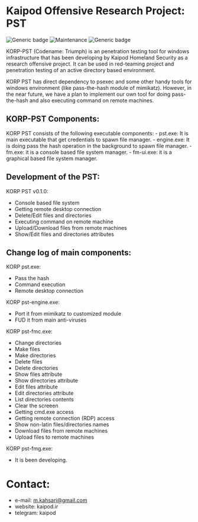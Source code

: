 # Kaipod Offensive Research Project: PST
![Generic badge](https://img.shields.io/badge/version-1.0.0-red.svg)
![Maintenance](https://img.shields.io/badge/Maintained%3F-yes-green.svg)
![Generic badge](https://img.shields.io/badge/Windows-Passed-blue.svg)

KORP-PST (Codename: Triumph) is an penetration testing tool for windows infrastructure that has been developing by Kaipod Homeland Security as a research offensive project. It can be used in red-teaming project and penetration testing of an active directory based environment. 

KORP PST has direct dependency to psexec and some other handy tools for windows environment (like pass-the-hash module of mimikatz). However, in the near future, we have a plan to implement our own tool for doing pass-the-hash and also executing command on remote machines. 

## KORP-PST Components:
KORP PST consists of the following executable components:
	- pst.exe: It is main executable that get credentials to spawn file manager.
	- engine.exe: It is doing pass the hash operation in the background to spawn file manager.
	- fm.exe: it is a console based file system manager.
	- fm-ui.exe: it is a graphical based file system manager.

## Development of the PST:
		
KORP PST v0.1.0:
- Console based file system
- Getting remote desktop connection
- Delete/Edit files and directories
- Executing command on remote machine
- Upload/Download files from remote machines
- Show/Edit files and directories attributes

## Change log of main components:

KORP pst.exe:
- Pass the hash
- Command execution
- Remote desktop connection

KORP pst-engine.exe:
- Port it from mimikatz to customized module
- FUD it from main anti-viruses

KORP pst-fmc.exe:
- Change directories
- Make files
- Make directories
- Delete files
- Delete directories
- Show files attribute
- Show directories attribute
- Edit files attribute
- Edit directories attribute
- List directories contents
- Clear the screeen
- Getting cmd.exe access
- Getting remote connection (RDP) access
- Show non-latin files/directories names
- Download files from remote machines
- Upload files to remote machines

KORP pst-fmg.exe:
- It is been developing.

# Contact:
- e-mail: m.kahsari@gmail.com
- website: kaipod.ir
- telegram: kaipod
